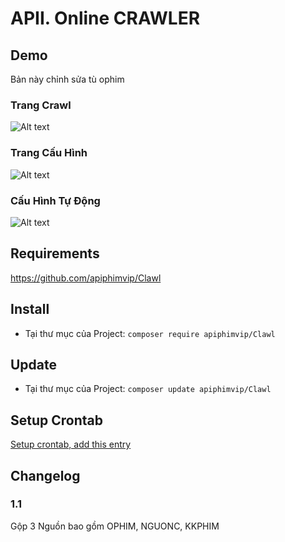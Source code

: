 # APII. Online CRAWLER

## Demo
 Bản này chỉnh sửa tù ophim 
### Trang Crawl
![Alt text](https://i.ibb.co/WPy9Hp7/CRAWLER-INDEX.png "Crawler Page")

### Trang Cấu Hình
![Alt text](https://i.ibb.co/zmDYwRd/CRAWLER-OPTION.png "Options Page")

### Cấu Hình Tự Động
![Alt text](https://i.ibb.co/5jY3s2P/CRAWLER-SCHEDULE.png "Options Page")

## Requirements
https://github.com/apiphimvip/Clawl

## Install
- Tại thư mục của Project: `composer require apiphimvip/Clawl`

## Update
- Tại thư mục của Project: `composer update apiphimvip/Clawl`

## Setup Crontab
[Setup crontab, add this entry](https://github.com/apiphimvip/Clawl#reset-view-counter)

## Changelog
### 1.1

Gộp 3 Nguồn bao gồm OPHIM, NGUONC, KKPHIM